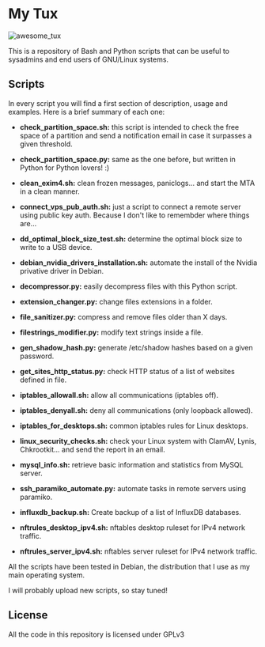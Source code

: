 My Tux
============

![awesome_tux](https://cloud.githubusercontent.com/assets/12804701/18446357/45c3db38-7922-11e6-8eca-20be41a28d98.png)

This is a repository of Bash and Python scripts that can be useful to sysadmins and end users of GNU/Linux systems.

## Scripts

In every script you will find a first section of description, usage and examples. Here is a brief summary of each one:

* **check_partition_space.sh:** this script is intended to check the free space of a partition and send a notification email in case it surpasses a given threshold.

* **check_partition_space.py:** same as the one before, but written in Python for Python lovers! :)

* **clean_exim4.sh:** clean frozen messages, paniclogs... and start the MTA in a clean manner.

* **connect_vps_pub_auth.sh:** just a script to connect a remote server using public key auth. Because I don't like to remembder where things are...

* **dd_optimal_block_size_test.sh:** determine the optimal block size to write to a USB device.

* **debian_nvidia_drivers_installation.sh:** automate the install of the Nvidia privative driver in Debian.

* **decompressor.py:** easily decompress files with this Python script.

* **extension_changer.py:** change files extensions in a folder.

* **file_sanitizer.py:** compress and remove files older than X days.

* **filestrings_modifier.py:** modify text strings inside a file.

* **gen_shadow_hash.py:** generate /etc/shadow hashes based on a given password.

* **get_sites_http_status.py:** check HTTP status of a list of websites defined in file.

* **iptables_allowall.sh:** allow all communications (iptables off).

* **iptables_denyall.sh:** deny all communications (only loopback allowed).

* **iptables_for_desktops.sh:** common iptables rules for Linux desktops.

* **linux_security_checks.sh:** check your Linux system with ClamAV, Lynis, Chkrootkit... and send the report in an email.

* **mysql_info.sh:** retrieve basic information and statistics from MySQL server.

* **ssh_paramiko_automate.py:** automate tasks in remote servers using paramiko.

* **influxdb_backup.sh:** Create backup of a list of InfluxDB databases.

* **nftrules_desktop_ipv4.sh:** nftables desktop ruleset for IPv4 network traffic.

* **nftrules_server_ipv4.sh:** nftables server ruleset for IPv4 network traffic.

All the scripts have been tested in Debian, the distribution that I use as my main operating system.

I will probably upload new scripts, so stay tuned!

## License

All the code in this repository is licensed under GPLv3
